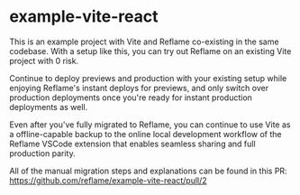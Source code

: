 # example-vite-react

This is an example project with Vite and Reflame co-existing in the same codebase. With a setup like this, you can try out Reflame on an existing Vite project with 0 risk. 

Continue to deploy previews and production with your existing setup while enjoying Reflame's instant deploys for previews, and only switch over production deployments once you're ready for instant production deployments as well. 

Even after you've fully migrated to Reflame, you can continue to use Vite as a offline-capable backup to the online local development workflow of the Reflame VSCode extension that enables seamless sharing and full production parity.

All of the manual migration steps and explanations can be found in this PR: https://github.com/reflame/example-vite-react/pull/2
